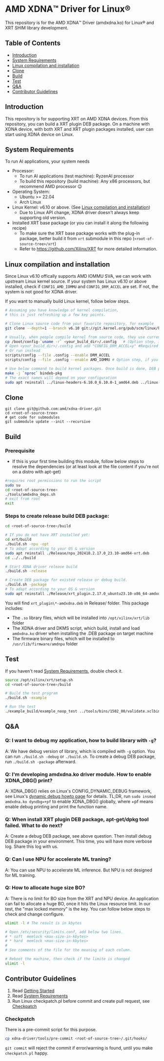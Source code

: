 # AMD XDNA™️ Driver for Linux®️
This repository is for the AMD XDNA™️ Driver (amdxdna.ko) for Linux®️ and XRT SHIM library development.

## Table of Contents
- [Introduction](#introduction)
- [System Requirements](#system-requirements)
- [Linux compilation and installation](#linux-compilation-and-installation)
- [Clone](#clone)
- [Build](#build)
- [Test](#test)
- [Q&A](#qa)
- [Contributor Guidelines](#contributor-guidelines)

## Introduction
This repository is for supporting XRT on AMD XDNA devices. From this repository, you can build a XRT plugin DEB package.
On a machine with XDNA device, with both XRT and XRT plugin packages installed, user can start using XDNA device on Linux.

## System Requirements
To run AI applications, your system needs
* Processor:
  - To run AI applications (test machine): RyzenAI processor
  - To build this repository (build machine): Any x86 processors, but recommend AMD processor :wink:
* Operating System:
  - Ubuntu >= 22.04
  - Arch Linux
* Linux Kernel: v6.10 or above. (See [Linux compilation and installation](#linux-compilation-and-installation))
  - Due to Linux API change, XDNA driver doesn't always keep supporting old version.
* Installed XRT base package (or you can install it along the
  following recipe)
  - To make sure the XRT base package works with the plug-in package, better build it from `xrt` submodule in this repo (`<root-of-source-tree>/xrt`)
  - Refer to https://github.com/Xilinx/XRT for more detailed information.

## Linux compilation and installation

Since Linux v6.10 offically supports AMD IOMMU SVA, we can work with upstream Linux kernel source.
If your system has Linux v6.10 or above installed, check if `CONFIG_AMD_IOMMU` and `CONFIG_DRM_ACCEL` are set. If not, the system is not good for XDNA driver.

If you want to manually build Linux kernel, follow below steps.
```  bash
# Assuming you have knowledge of kernel compilation,
# this is just refreshing up a few key points.

# Clone Linux source code from your favorite repository, for example
git clone --depth=1 --branch v6.10 git://git.kernel.org/pub/scm/linux/kernel/git/torvalds/linux.git

# Usually, when people compile kernel from source code, they use current config
cp /boot/config-`uname -r` <your_build_dir>/.config   # (Option step, if you know how to do it better)
# Open <your_build_dir>/.config and add "CONFIG_DRM_ACCEL=y" #Required by XDNA Driver
# Or run instead
scripts/config --file .config --enable DRM_ACCEL
scripts/config --file .config --enable AMD_IOMMU # Option step, if you know this is not set

# Use below command to build kernel packages. Once build is done, DEB packages are at the parent directory of <your_build_dir>
make -j `nproc` bindeb-pkg
# The exact names will depend on your configuration
sudo apt reinstall ../linux-headers-6.10.0_6.10.0-1_amd64.deb ../linux-image-6.10.0_6.10.0-1_amd64.deb ../linux-libc-dev_6.10.0-1_amd64.deb
```

## Clone

```
git clone git@github.com:amd/xdna-driver.git
cd <root-of-source-tree>
# get code for submodules
git submodule update --init --recursive
```

## Build

### Prerequisite

* If this is your first time building this module,
  follow below steps to resolve the dependencies (or at least look at
  the file content if you're not on a distro with apt-get)
``` bash
#requires root permissions to run the script
sudo su
cd <root-of-source-tree>
./tools/amdxdna_deps.sh
# exit from root
exit
```

### Steps to create release build DEB package:

``` bash
cd <root-of-source-tree>/build

# If you do not have XRT installed yet:
cd xrt/build
./build.sh -npu -opt
# To adapt according to your OS & version
sudo apt reinstall ./Release/npu_202410.2.17.0_23.10-amd64-xrt.deb
cd ../../build

# Start XDNA driver release build
./build.sh -release

# Create DEB package for existed release or debug build.
./build.sh -package
# To adapt according to your OS & version
sudo apt reinstall ./Release/xrt_plugin.2.17.0_ubuntu23.10-x86_64-amdxdna.deb
```
You will find `xrt_plugin\*-amdxdna.deb` in Release/ folder. This package includes:
* The `.so` library files, which will be installed into `/opt/xilinx/xrt/lib` folder
* The XDNA driver and DKMS script, which build, install and load
  `amdxdna.ko` driver when installing the .DEB package on target machine
* The firmware binary files, which will be installed to `/usr/lib/firmware/amdnpu` folder

## Test

If you haven't read [System Requirements](#system-requirements), double check it.

``` bash
source /opt/xilinx/xrt/setup.sh
cd <root-of-source-tree>/build

# Build the test program
./build.sh -example

# Run the test
./example_build/example_noop_test ../tools/bins/1502_00/validate.xclbin
```

## Q&A

### Q: I want to debug my application, how to build library with `-g`?

A: We have debug version of library, which is compiled with `-g` option. You can run `./build.sh -debug` or `./build.sh`.
To create a debug DEB package, run `./build.sh -package` afterward.

### Q: I'm developing amdxdna.ko driver module. How to enable XDNA_DBG() print?

A: XDNA_DBG() relies on Linux's CONFIG_DYNAMIC_DEBUG framework, see Linux's [dynamic debug howto page](https://www.kernel.org/doc/html/v6.8/admin-guide/dynamic-debug-howto.html) for details.
TL;DR, run `sudo insmod amdxdna.ko dyndbg=+pf` to enable XDNA_DBG() globally, where +pf means enable debug printing and print the function name.

### Q: When install XRT plugin DEB package, apt-get/dpkg tool failed. What to do next?

A: Create a debug DEB package, see above question. Then install debug DEB package in your environment. This time, you will have more verbose log. Share this log with us.

### Q: Can I use NPU for accelerate ML traning?

A: You can use NPU to accelerate ML inference. But NPU is not designed for ML training.

### Q: How to allocate huge size BO?

A: There is no limit for BO size from the XRT and NPU device.
An application can fail to allocate a huge BO, once it hits the Linux resource limit.
In our test, the "max locked memory" is the key. You can follow below steps to check and change configure.
``` bash
ulimit -l # The result is in kbytes

# Open /etc/security/limits.conf, add below two lines.
# * soft  memlock <max-size-in-kbytes>
# * hard  memlock <max-size-in-kbytes>
#
# See comments of the file for the meaning of each column.

# Reboot the machine, then check if the limite is changed
ulimit -l
```

## Contributor Guidelines
1. Read [Getting Started](#getting-started)
2. Read [System Requirements](#system-requirements)
3. Run Linux checkpatch.pl before commit and create pull request, see [Checkpatch](#checkpatch)

### Checkpatch
There is a pre-commit script for this purpose.
``` bash
cp xdna-driver/tools/pre-commit <root-of-source-tree>/.git/hooks/
```
`git commit` will reject the commit if error/warning is found, until you make `checkpatch.pl` happy.
